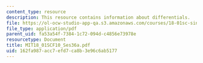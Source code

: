 ```yaml
---
content_type: resource
description: This resource contains information about differentials.
file: https://ol-ocw-studio-app-qa.s3.amazonaws.com/courses/18-01sc-single-variable-calculus-fall-2010/162fa987acc7efd7ca8b3e96c6ab5177_MIT18_01SCF10_Ses36a.pdf
file_type: application/pdf
parent_uid: fa53a54f-7384-1c72-094d-c4856e73978e
resourcetype: Document
title: MIT18_01SCF10_Ses36a.pdf
uid: 162fa987-acc7-efd7-ca8b-3e96c6ab5177
---
```

